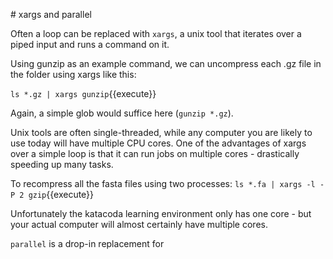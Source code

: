 # xargs and parallel

Often a loop can be replaced with ```xargs```, a unix tool that iterates over a piped input and runs a command on it.

Using gunzip as an example command, we can uncompress each .gz file in the folder using xargs like this:

```ls *.gz | xargs gunzip```{{execute}}

Again, a simple glob would suffice here (```gunzip *.gz```).

Unix tools are often single-threaded, while any computer you are likely to use today will have multiple CPU cores. One of the advantages of xargs over a simple loop is that it can run jobs on multiple cores - drastically speeding up many tasks.

To recompress all the fasta files using two processes:
```ls *.fa | xargs -l -P 2 gzip```{{execute}}

Unfortunately the katacoda learning environment only has one core - but your actual computer will almost certainly have multiple cores.


```parallel``` is a drop-in replacement for 
